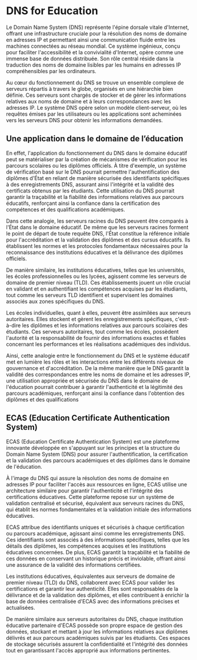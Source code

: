 # DNS for Education

Le Domain Name System (DNS) représente l'épine dorsale vitale d'Internet, offrant une infrastructure cruciale pour la résolution des noms de domaine en adresses IP et permettant ainsi une communication fluide entre les machines connectées au réseau mondial. Ce système ingénieux, conçu pour faciliter l'accessibilité et la convivialité d'Internet, opère comme une immense base de données distribuée. Son rôle central réside dans la traduction des noms de domaine lisibles par les humains en adresses IP compréhensibles par les ordinateurs.

Au cœur du fonctionnement du DNS se trouve un ensemble complexe de serveurs répartis à travers le globe, organisés en une hiérarchie bien définie. Ces serveurs sont chargés de stocker et de gérer les informations relatives aux noms de domaine et à leurs correspondances avec les adresses IP. Le système DNS opère selon un modèle client-serveur, où les requêtes émises par les utilisateurs ou les applications sont acheminées vers les serveurs DNS pour obtenir les informations demandées.

## Une application dans le domaine de l’éducation
En effet, l'application du fonctionnement du DNS dans le domaine éducatif peut se matérialiser par la création de mécanismes de vérification pour les parcours scolaires ou les diplômes officiels. À titre d'exemple, un système de vérification basé sur le DNS pourrait permettre l'authentification des diplômes d'État en reliant de manière sécurisée des identifiants spécifiques à des enregistrements DNS, assurant ainsi l'intégrité et la validité des certificats obtenus par les étudiants. Cette utilisation du DNS pourrait garantir la traçabilité et la fiabilité des informations relatives aux parcours éducatifs, renforçant ainsi la confiance dans la certification des compétences et des qualifications académiques.

Dans cette analogie, les serveurs racines du DNS peuvent être comparés à l'État dans le domaine éducatif. De même que les serveurs racines forment le point de départ de toute requête DNS, l'État constitue la référence initiale pour l'accréditation et la validation des diplômes et des cursus éducatifs. Ils établissent les normes et les protocoles fondamentaux nécessaires pour la reconnaissance des institutions éducatives et la délivrance des diplômes officiels.

De manière similaire, les institutions éducatives, telles que les universités, les écoles professionnelles ou les lycées, agissent comme les serveurs de domaine de premier niveau (TLD). Ces établissements jouent un rôle crucial en validant et en authentifiant les compétences acquises par les étudiants, tout comme les serveurs TLD identifient et supervisent les domaines associés aux zones spécifiques du DNS.

Les écoles individuelles, quant à elles, peuvent être assimilées aux serveurs autoritaires. Elles stockent et gèrent les enregistrements spécifiques, c'est-à-dire les diplômes et les informations relatives aux parcours scolaires des étudiants. Ces serveurs autoritaires, tout comme les écoles, possèdent l'autorité et la responsabilité de fournir des informations exactes et fiables concernant les performances et les réalisations académiques des individus.

Ainsi, cette analogie entre le fonctionnement du DNS et le système éducatif met en lumière les rôles et les interactions entre les différents niveaux de gouvernance et d'accréditation. De la même manière que le DNS garantit la validité des correspondances entre les noms de domaine et les adresses IP, une utilisation appropriée et sécurisée du DNS dans le domaine de l'éducation pourrait contribuer à garantir l'authenticité et la légitimité des parcours académiques, renforçant ainsi la confiance dans l'obtention des diplômes et des qualifications


## ECAS (Education Certificate Authentication System)
ECAS (Education Certificate Authentication System) est une plateforme innovante développée en s'appuyant sur les principes et la structure du Domain Name System (DNS) pour assurer l'authentification, la certification et la validation des parcours académiques et des diplômes dans le domaine de l'éducation.

À l'image du DNS qui assure la résolution des noms de domaine en adresses IP pour faciliter l'accès aux ressources en ligne, ECAS utilise une architecture similaire pour garantir l'authenticité et l'intégrité des certifications éducatives. Cette plateforme repose sur un système de validation centralisé et sécurisé, équivalent aux serveurs racines du DNS, qui établit les normes fondamentales et la validation initiale des informations éducatives.

ECAS attribue des identifiants uniques et sécurisés à chaque certification ou parcours académique, agissant ainsi comme les enregistrements DNS. Ces identifiants sont associés à des informations spécifiques, telles que les détails des diplômes, les compétences acquises et les institutions éducatives concernées. De plus, ECAS garantit la traçabilité et la fiabilité de ces données en conservant un historique précis et inviolable, offrant ainsi une assurance de la validité des informations certifiées.

Les institutions éducatives, équivalentes aux serveurs de domaine de premier niveau (TLD) du DNS, collaborent avec ECAS pour valider les certifications et garantir leur authenticité. Elles sont responsables de la délivrance et de la validation des diplômes, et elles contribuent à enrichir la base de données centralisée d'ECAS avec des informations précises et actualisées.

De manière similaire aux serveurs autoritaires du DNS, chaque institution éducative partenaire d'ECAS possède son propre espace de gestion des données, stockant et mettant à jour les informations relatives aux diplômes délivrés et aux parcours académiques suivis par les étudiants. Ces espaces de stockage sécurisés assurent la confidentialité et l'intégrité des données tout en garantissant l'accès approprié aux informations pertinentes.

